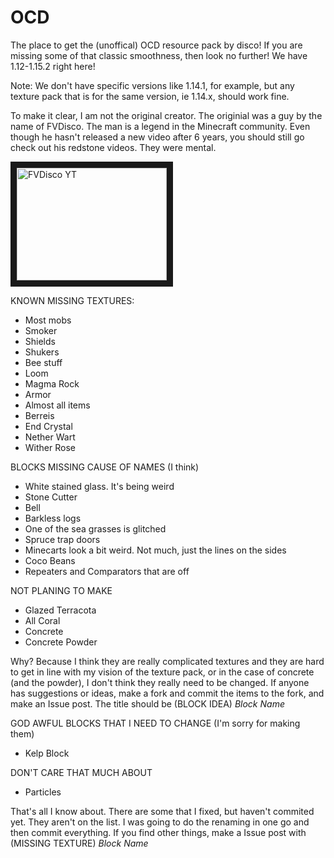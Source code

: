 # OCD
The place to get the (unoffical) OCD resource pack by disco! If you are missing some of that classic smoothness, then look no further! We have 1.12-1.15.2 right here! 

Note: We don't have specific versions like 1.14.1, for example, but any texture pack that is for the same version, ie 1.14.x, should work fine. 

To make it clear, I am not the original creator. The originial was a guy by the name of FVDisco. The man is a legend in the Minecraft community. Even though he hasn't released a new video after 6 years, you should still go check out his redstone videos. They were mental.

<a href="http://www.youtube.com/user/FVDisco" target="_blank"><img src="https://yt3.ggpht.com/a/AGF-l7_T1U5GpS4CyvFaA84Bfglff7iqZyhuRgh6lQ=s288-c-k-c0xffffffff-no-rj-mo" 
alt="FVDisco YT" width="240" height="180" border="10" /></a>


KNOWN MISSING TEXTURES:
 - Most mobs
 - Smoker
 - Shields
 - Shukers
 - Bee stuff
 - Loom
 - Magma Rock
 - Armor
 - Almost all items
 - Berreis
 - End Crystal
 - Nether Wart
 - Wither Rose
 
 
BLOCKS MISSING CAUSE OF NAMES (I think)
  - White stained glass. It's being weird
  - Stone Cutter
  - Bell
  - Barkless logs
  - One of the sea grasses is glitched
  - Spruce trap doors
  - Minecarts look a bit weird. Not much, just the lines on the sides
  - Coco Beans
  - Repeaters and Comparators that are off
  
 
NOT PLANING TO MAKE
  - Glazed Terracota
  - All Coral
  - Concrete
  - Concrete Powder
  
Why?
Because I think they are really complicated textures and they are hard to get in line with my vision of the texture pack, or in the case of concrete (and the powder), I don't think they really need to be changed. If anyone has suggestions or ideas, make a fork and commit the items to the fork, and make an Issue post. The title should be (BLOCK IDEA) *Block Name*


GOD AWFUL BLOCKS THAT I NEED TO CHANGE (I'm sorry for making them)
  - Kelp Block


DON'T CARE THAT MUCH ABOUT
  - Particles
  
  
That's all I know about. There are some that I fixed, but haven't commited yet. They aren't on the list. I was going to do the renaming in one go and then commit everything. If you find other things, make a Issue post with (MISSING TEXTURE) *Block Name*
